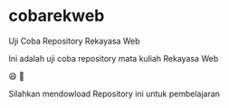 # cobarekweb
Uji Coba Repository Rekayasa Web


Ini adalah uji coba repository mata kuliah Rekayasa Web

😄 🔄

Silahkan mendowload Repository ini untuk pembelajaran
